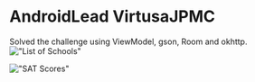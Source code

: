 # AndroidLead VirtusaJPMC

Solved the challenge using ViewModel, gson, Room and okhttp.
!["List of Schools"](https://gitlab.com/coding-challenges5900613/androidlead-virtusajpmc/-/blob/main/S20240323ShuchiSinhaNYCSchools/Screen1.png) 

!["SAT Scores"](https://gitlab.com/coding-challenges5900613/androidlead-virtusajpmc/-/blob/main/S20240323ShuchiSinhaNYCSchools/Screen2.png)



